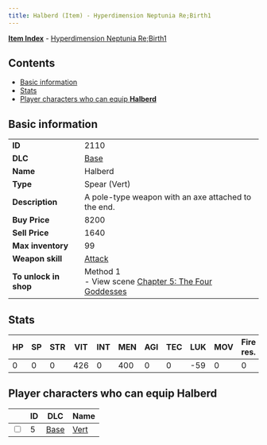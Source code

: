 ```yaml
---
title: Halberd (Item) - Hyperdimension Neptunia Re;Birth1
---
```


[**Item Index**](/neptunia/rb1/item/index.html) - [Hyperdimension Neptunia Re;Birth1](/neptunia/rb1)

## Contents

- [Basic information](#basic-information)
- [Stats](#stats)
- [Player characters who can equip **Halberd**](#player-characters-who-can-equip-halberd)

## Basic information

|   |   |
| -- | -- |
| **ID** | 2110 |
| **DLC** | [Base](/neptunia/rb1/dlc/1-base.html) |
| **Name** | Halberd |
| **Type** | Spear (Vert) |
| **Description** | A pole-type weapon with an axe attached to the end. |
| **Buy Price** | 8200 |
| **Sell Price** | 1640 |
| **Max inventory** | 99 |
| **Weapon skill** | [Attack](/neptunia/rb1/skill/1-801-attack.html) |
| **To unlock in shop** | Method 1<br />- View scene [Chapter 5: The Four Goddesses](/neptunia/rb1/scene/1-504-chapter-5-the-four-goddesses.html) |


## Stats

| HP | SP | STR | VIT | INT | MEN | AGI | TEC | LUK | MOV | Fire res. | Ice res. | Wind res. | Lightning res. |
| -- | -- | --- | --- | --- | --- | --- | --- | --- | --- | --------- | -------- | --------- | -------------- |
| 0 | 0 | 0 | 426 | 0 | 400 | 0 | 0 | -59 | 0 | 0 | 0 | 0 | 0 |


## Player characters who can equip **Halberd**

|    | ID | DLC | Name |
| -- | -- | --- | ---- |
| <input type="checkbox" id="rb1-player-1-5" class="trackbox" /> | 5 | [Base](/neptunia/rb1/dlc/1-base.html) | [Vert](/neptunia/rb1/player/1-5-vert.html) |
